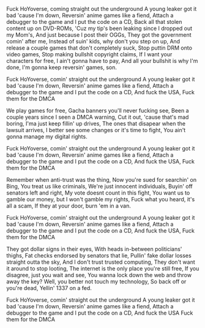 Fuck HoYoverse, coming straight out the underground
A young leaker got it bad 'cause I'm down,
Reversin' anime games like a fiend,
Attach a debugger to the game and I put the code on a CD,
Back all that stolen content up on DVD-ROMs,
'Cuz my tip's been leaking since I dropped out my Mom's,
And just because I post their OGGs,
They got the government comin' after me,
Instead of suin' kids, why don't you step on up,
And release a couple games that don't completely suck,
Stop puttin DRM onto video games,
Stop making bullshit copyright claims,
If I want your characters for free, I ain't gonna have to pay,
And all your bullshit is why I'm done,
I'm gonna keep reversin' games, son.

Fuck HoYoverse, comin' straight out the underground
A young leaker got it bad 'cause I'm down,
Reversin' anime games like a fiend,
Attach a debugger to the game and I put the code on a CD,
And fuck the USA,
Fuck them for the DMCA

We play games for free,
Gacha banners you'll never fucking see,
Been a couple years since I seen a DMCA warning,
Cut it out, 'cause that's mad boring,
I'ma just keep fillin' up drives,
The ones that disapear when the lawsuit arrives,
I better see some changes or it's time to fight,
You ain't gonna manage my digital rights.

Fuck HoYoverse, comin' straight out the underground
A young leaker got it bad 'cause I'm down,
Reversin' anime games like a fiend,
Attach a debugger to the game and I put the code on a CD,
And fuck the USA,
Fuck them for the DMCA

Remember when anti-trust was the thing,
Now you're sued for searchin' on Bing,
You treat us like criminals,
We're just innocent individuals,
Buyin' off senators left and right,
My vote doesnt count in this fight,
You want us to gamble our money, but I won't gamble my rights,
Fuck what you heard, it's all a scam,
If they at your door, burn 'em in a van.

Fuck HoYoverse, comin' straight out the underground
A young leaker got it bad 'cause I'm down,
Reversin' anime games like a fiend,
Attach a debugger to the game and I put the code on a CD,
And fuck the USA,
Fuck them for the DMCA

They got dollar signs in their eyes,
With heads in-between politicians' thighs,
Fat checks endorsed by senators that lie,
Pullin' fake dollar losses straight outta the sky,
And I don't trust trusted computing,
They don't want it around to stop looting,
The internet is the only place you're still free,
If you disagree, just you wait and see,
You wanna lock down the web and throw away the key?
Well, you better not touch my technology,
So back off or you're dead,
Yellin' 1337 on a fed.

Fuck HoYoverse, comin' straight out the underground
A young leaker got it bad 'cause I'm down,
Reversin' anime games like a fiend,
Attach a debugger to the game and I put the code on a CD,
And fuck the USA
Fuck them for the DMCA
